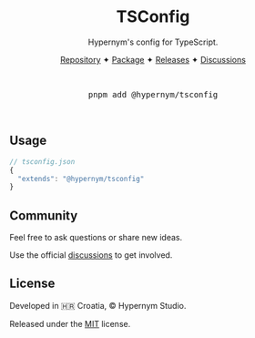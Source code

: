 <h1 align="center">TSConfig</h1>

<p align="center">Hypernym's config for TypeScript.</p>

<p align="center">
  <a href="https://github.com/hypernym-studio/tsconfig">Repository</a>
  <span>✦</span>
  <a href="https://www.npmjs.com/package/@hypernym/tsconfig">Package</a>
  <span>✦</span>
  <a href="https://github.com/hypernym-studio/tsconfig/releases">Releases</a>
  <span>✦</span>
  <a href="https://github.com/hypernym-studio/tsconfig/discussions">Discussions</a>
</p>

<br>

<pre align="center">pnpm add @hypernym/tsconfig</pre>

<br>

## Usage

```js
// tsconfig.json
{
  "extends": "@hypernym/tsconfig"
}
```

## Community

Feel free to ask questions or share new ideas.

Use the official [discussions](https://github.com/hypernym-studio/tsconfig/discussions) to get involved.

## License

Developed in 🇭🇷 Croatia, © Hypernym Studio.

Released under the [MIT](LICENSE.txt) license.
